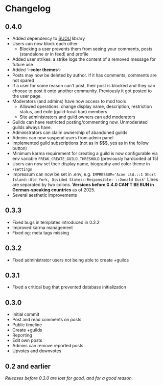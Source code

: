 # Changelog

## 0.4.0

- Added dependency to [SUOU](https://github.com/sakuragasaki46/suou) library
- Users can now block each other
    + Blocking a user prevents them from seeing your comments, posts (standalone or in feed) and profile
- Added user strikes: a strike logs the content of a removed message for future use
- Added ✨**color themes**✨
- Posts may now be deleted by author. If it has comments, comments are not spared
- If a user for some reason can't post, their post is blocked and they can choose to post it onto another community. Previously it got posted to the user page.
- Moderators (and admins) have now access to mod tools
    + Allowed operations: change display name, description, restriction status, and exile (guild-local ban) members
    + Site administrators and guild owners can add moderators
- Guilds can have restricted posting/commenting now. Unmoderated guilds always have.
- Administrators can claim ownership of abandoned guilds
- Admins can now suspend users from admin panel
- Implemented guild subscriptions (not as in $$$, yes as in the follow button)
- Minimum karma requirement for creating a guild is now configurable via env variable `FREAK_CREATE_GUILD_THRESHOLD` (previously hardcoded at 15)
- Users can now set their display name, biography and color theme in `/settings`
- Impressum can now be set in .env, e.g. `IMPRESSUM='Acme Ltd.::1 Short Island::Old York, Divided States::Responsible: ::Donald Duck'` Lines are separated by two colons. **Versions before 0.4.0 CAN'T BE RUN in German-speaking countries** as of 2025.
- Several aesthetic improvements

## 0.3.3

- Fixed bugs in templates introduced in 0.3.2
- Improved karma management
- Fixed og: meta tags missing 

## 0.3.2

- Fixed administrator users not being able to create +guilds

## 0.3.1

- Fixed a critical bug that prevented database initialization

## 0.3.0

- Initial commit
- Post and read comments on posts
- Public timeline
- Create +guilds
- Reporting
- Edit own posts
- Admins can remove reported posts
- Upvotes and downvotes

## 0.2 and earlier

*Releases before 0.3.0 are lost for good, and for a good reason.*

